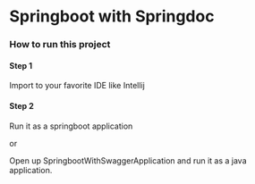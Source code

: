 # Springboot with Springdoc

### How to run this project

#### Step 1
Import to your favorite IDE like Intellij

#### Step 2
Run it as a springboot application

or

Open up SpringbootWithSwaggerApplication and run it as a java application.
